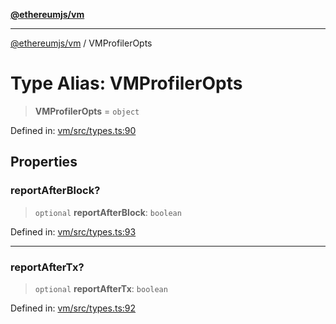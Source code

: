 [**@ethereumjs/vm**](../README.md)

***

[@ethereumjs/vm](../README.md) / VMProfilerOpts

# Type Alias: VMProfilerOpts

> **VMProfilerOpts** = `object`

Defined in: [vm/src/types.ts:90](https://github.com/ethereumjs/ethereumjs-monorepo/blob/master/packages/vm/src/types.ts#L90)

## Properties

### reportAfterBlock?

> `optional` **reportAfterBlock**: `boolean`

Defined in: [vm/src/types.ts:93](https://github.com/ethereumjs/ethereumjs-monorepo/blob/master/packages/vm/src/types.ts#L93)

***

### reportAfterTx?

> `optional` **reportAfterTx**: `boolean`

Defined in: [vm/src/types.ts:92](https://github.com/ethereumjs/ethereumjs-monorepo/blob/master/packages/vm/src/types.ts#L92)

